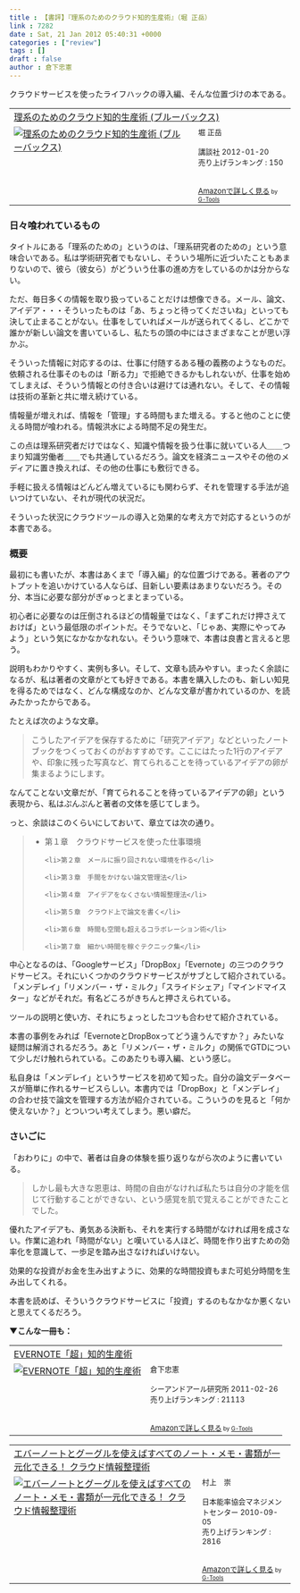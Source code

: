 ```yaml
---
title : 【書評】『理系のためのクラウド知的生産術』（堀 正岳）
link : 7282
date : Sat, 21 Jan 2012 05:40:31 +0000
categories : ["review"]
tags : []
draft : false
author : 倉下忠憲
---
```


クラウドサービスを使ったライフハックの導入編、そんな位置づけの本である。

<table  border="0" cellpadding="5"><tr><td colspan="2"><a href="http://www.amazon.co.jp/%E7%90%86%E7%B3%BB%E3%81%AE%E3%81%9F%E3%82%81%E3%81%AE%E3%82%AF%E3%83%A9%E3%82%A6%E3%83%89%E7%9F%A5%E7%9A%84%E7%94%9F%E7%94%A3%E8%A1%93-%E3%83%96%E3%83%AB%E3%83%BC%E3%83%90%E3%83%83%E3%82%AF%E3%82%B9-%E5%A0%80-%E6%AD%A3%E5%B2%B3/dp/4062577534%3FSubscriptionId%3D15SMZCTB9V8NGR2TW082%26tag%3Drashita1000-22%26linkCode%3Dxm2%26camp%3D2025%26creative%3D165953%26creativeASIN%3D4062577534" target="_blank">理系のためのクラウド知的生産術 (ブルーバックス)</a><img src="http://www.assoc-amazon.jp/e/ir?t=rashita1000-22&l=ur2&o=9" width="1" height="1" style="border: none;" alt="" /></td></tr><tr><td valign="top"><a href="http://www.amazon.co.jp/%E7%90%86%E7%B3%BB%E3%81%AE%E3%81%9F%E3%82%81%E3%81%AE%E3%82%AF%E3%83%A9%E3%82%A6%E3%83%89%E7%9F%A5%E7%9A%84%E7%94%9F%E7%94%A3%E8%A1%93-%E3%83%96%E3%83%AB%E3%83%BC%E3%83%90%E3%83%83%E3%82%AF%E3%82%B9-%E5%A0%80-%E6%AD%A3%E5%B2%B3/dp/4062577534%3FSubscriptionId%3D15SMZCTB9V8NGR2TW082%26tag%3Drashita1000-22%26linkCode%3Dxm2%26camp%3D2025%26creative%3D165953%26creativeASIN%3D4062577534" target="_blank"><img src="http://ecx.images-amazon.com/images/I/51ux85ic62L._SL160_.jpg" border="0" alt="理系のためのクラウド知的生産術 (ブルーバックス)" /></a></td><td valign="top"><font size="-1">堀 正岳 <br /><br />講談社  2012-01-20<br />売り上げランキング : 150<br /><br /><br /><a href="http://www.amazon.co.jp/%E7%90%86%E7%B3%BB%E3%81%AE%E3%81%9F%E3%82%81%E3%81%AE%E3%82%AF%E3%83%A9%E3%82%A6%E3%83%89%E7%9F%A5%E7%9A%84%E7%94%9F%E7%94%A3%E8%A1%93-%E3%83%96%E3%83%AB%E3%83%BC%E3%83%90%E3%83%83%E3%82%AF%E3%82%B9-%E5%A0%80-%E6%AD%A3%E5%B2%B3/dp/4062577534%3FSubscriptionId%3D15SMZCTB9V8NGR2TW082%26tag%3Drashita1000-22%26linkCode%3Dxm2%26camp%3D2025%26creative%3D165953%26creativeASIN%3D4062577534" target="_blank">Amazonで詳しく見る</a></font><font size="-2"> by <a href="http://www.goodpic.com/mt/aws/index.html" >G-Tools</a></font></td></tr></table>


<h3>日々喰われているもの</h3>
タイトルにある「理系のための」というのは、「理系研究者のための」という意味合いである。私は学術研究者でもないし、そういう場所に近づいたこともあまりないので、彼ら（彼女ら）がどういう仕事の進め方をしているのかは分からない。

ただ、毎日多くの情報を取り扱っていることだけは想像できる。メール、論文、アイデア・・・そういったものは「あ、ちょっと待ってくださいね」といっても決して止まることがない。仕事をしていればメールが送られてくるし、どこかで誰かが新しい論文を書いているし、私たちの頭の中にはさまざまなことが思い浮かぶ。

そういった情報に対応するのは、仕事に付随するある種の義務のようなものだ。依頼される仕事そのものは「断る力」で拒絶できるかもしれないが、仕事を始めてしまえば、そういう情報との付き合いは避けては通れない。そして、その情報は技術の革新と共に増え続けている。

情報量が増えれば、情報を「管理」する時間もまた増える。すると他のことに使える時間が喰われる。情報洪水による時間不足の発生だ。

この点は理系研究者だけではなく、知識や情報を扱う仕事に就いている人＿＿つまり知識労働者＿＿でも共通しているだろう。論文を経済ニュースやその他のメディアに置き換えれば、その他の仕事にも敷衍できる。

手軽に扱える情報はどんどん増えているにも関わらず、それを管理する手法が追いつけていない、それが現代の状況だ。

そういった状況にクラウドツールの導入と効果的な考え方で対応するというのが本書である。
<h3>概要</h3>
最初にも書いたが、本書はあくまで「導入編」的な位置づけである。著者のアウトプットを追いかけている人ならば、目新しい要素はあまりないだろう。その分、本当に必要な部分がぎゅっとまとまっている。

初心者に必要なのは圧倒されるほどの情報量ではなく、「まずこれだけ押さえておけば」という最低限のポイントだ。そうでないと、「じゃあ、実際にやってみよう」という気になかなかなれない。そういう意味で、本書は良書と言えると思う。

説明もわかりやすく、実例も多い。そして、文章も読みやすい。まったく余談になるが、私は著者の文章がとても好きである。本書を購入したのも、新しい知見を得るためではなく、どんな構成なのか、どんな文章が書かれているのか、を読みたかったからである。

たとえば次のような文章。

<blockquote>
こうしたアイデアを保存するために「研究アイデア」などといったノートブックをつくっておくのがおすすめです。ここにはたった1行のアイデアや、印象に残った写真など、育てられることを待っているアイデアの卵が集まるようにします。
</blockquote>

なんてことない文章だが、「育てられることを待っているアイデアの卵」という表現から、私はぷんぷんと著者の文体を感じてしまう。

っと、余談はこのくらいにしておいて、章立ては次の通り。



<blockquote><ul>
	<li>第１章　クラウドサービスを使った仕事環境</li>

	<li>第２章　メールに振り回されない環境を作る</li>

	<li>第３章　手間をかけない論文管理法</li>

	<li>第４章　アイデアをなくさない情報整理法</li>

	<li>第５章　クラウド上で論文を書く</li>

	<li>第６章　時間も空間も超えるコラボレーション術</li>

	<li>第７章　細かい時間を稼ぐテクニック集</li>
</ul>


</blockquote>


中心となるのは、「Googleサービス」「DropBox」「Evernote」の三つのクラウドサービス。それにいくつかのクラウドサービスがサブとして紹介されている。「メンデレイ」「リメンバー・ザ・ミルク」「スライドシェア」「マインドマイスター」などがそれだ。有名どころがきちんと押さえられている。

ツールの説明と使い方、それにちょっとしたコツも合わせて紹介されている。

本書の事例をみれば「EvernoteとDropBoxってどう違うんですか？」みたいな疑問は解消されるだろう。あと「リメンバー・ザ・ミルク」の関係でGTDについて少しだけ触れられている。このあたりも導入編、という感じ。

私自身は「メンデレイ」というサービスを初めて知った。自分の論文データベースが簡単に作れるサービスらしい。本書内では「DropBox」と「メンデレイ」の合わせ技で論文を管理する方法が紹介されている。こういうのを見ると「何か使えないか？」とついつい考えてしまう。悪い癖だ。

<h3>さいごに</h3>
「おわりに」の中で、著者は自身の体験を振り返りながら次のように書いている。

<blockquote>
しかし最も大きな恩恵は、時間の自由がなければ私たちは自分の才能を信じて行動することができない、という感覚を肌で覚えることができたことでした。
</blockquote>

優れたアイデアも、勇気ある決断も、それを実行する時間がなければ用を成さない。作業に追われ「時間がない」と嘆いている人ほど、時間を作り出すための効率化を意識して、一歩足を踏み出さなければいけない。

効果的な投資がお金を生み出すように、効果的な時間投資もまた可処分時間を生み出してくれる。

本書を読めば、そういうクラウドサービスに「投資」するのもなかなか悪くないと思えてくるだろう。

<strong>▼こんな一冊も：</strong>
<table  border="0" cellpadding="5"><tr><td colspan="2"><a href="http://www.amazon.co.jp/EVERNOTE%E3%80%8C%E8%B6%85%E3%80%8D%E7%9F%A5%E7%9A%84%E7%94%9F%E7%94%A3%E8%A1%93-%E5%80%89%E4%B8%8B%E5%BF%A0%E6%86%B2/dp/4863540817%3FSubscriptionId%3D15SMZCTB9V8NGR2TW082%26tag%3Drashita1000-22%26linkCode%3Dxm2%26camp%3D2025%26creative%3D165953%26creativeASIN%3D4863540817" target="_blank">EVERNOTE「超」知的生産術</a><img src="http://www.assoc-amazon.jp/e/ir?t=rashita1000-22&l=ur2&o=9" width="1" height="1" style="border: none;" alt="" /></td></tr><tr><td valign="top"><a href="http://www.amazon.co.jp/EVERNOTE%E3%80%8C%E8%B6%85%E3%80%8D%E7%9F%A5%E7%9A%84%E7%94%9F%E7%94%A3%E8%A1%93-%E5%80%89%E4%B8%8B%E5%BF%A0%E6%86%B2/dp/4863540817%3FSubscriptionId%3D15SMZCTB9V8NGR2TW082%26tag%3Drashita1000-22%26linkCode%3Dxm2%26camp%3D2025%26creative%3D165953%26creativeASIN%3D4863540817" target="_blank"><img src="http://ecx.images-amazon.com/images/I/51OnU0cd03L._SL160_.jpg" border="0" alt="EVERNOTE「超」知的生産術" /></a></td><td valign="top"><font size="-1">倉下忠憲 <br /><br />シーアンドアール研究所  2011-02-26<br />売り上げランキング : 21113<br /><br /><br /><a href="http://www.amazon.co.jp/EVERNOTE%E3%80%8C%E8%B6%85%E3%80%8D%E7%9F%A5%E7%9A%84%E7%94%9F%E7%94%A3%E8%A1%93-%E5%80%89%E4%B8%8B%E5%BF%A0%E6%86%B2/dp/4863540817%3FSubscriptionId%3D15SMZCTB9V8NGR2TW082%26tag%3Drashita1000-22%26linkCode%3Dxm2%26camp%3D2025%26creative%3D165953%26creativeASIN%3D4863540817" target="_blank">Amazonで詳しく見る</a></font><font size="-2"> by <a href="http://www.goodpic.com/mt/aws/index.html" >G-Tools</a></font></td></tr></table>

<table  border="0" cellpadding="5"><tr><td colspan="2"><a href="http://www.amazon.co.jp/%E3%82%A8%E3%83%90%E3%83%BC%E3%83%8E%E3%83%BC%E3%83%88%E3%81%A8%E3%82%B0%E3%83%BC%E3%82%B0%E3%83%AB%E3%82%92%E4%BD%BF%E3%81%88%E3%81%B0%E3%81%99%E3%81%B9%E3%81%A6%E3%81%AE%E3%83%8E%E3%83%BC%E3%83%88%E3%83%BB%E3%83%A1%E3%83%A2%E3%83%BB%E6%9B%B8%E9%A1%9E%E3%81%8C%E4%B8%80%E5%85%83%E5%8C%96%E3%81%A7%E3%81%8D%E3%82%8B%EF%BC%81-%E3%82%AF%E3%83%A9%E3%82%A6%E3%83%89%E6%83%85%E5%A0%B1%E6%95%B4%E7%90%86%E8%A1%93-%E6%9D%91%E4%B8%8A-%E5%B4%87/dp/4820717901%3FSubscriptionId%3D15SMZCTB9V8NGR2TW082%26tag%3Drashita1000-22%26linkCode%3Dxm2%26camp%3D2025%26creative%3D165953%26creativeASIN%3D4820717901" target="_blank">エバーノートとグーグルを使えばすべてのノート・メモ・書類が一元化できる！ クラウド情報整理術</a><img src="http://www.assoc-amazon.jp/e/ir?t=rashita1000-22&l=ur2&o=9" width="1" height="1" style="border: none;" alt="" /></td></tr><tr><td valign="top"><a href="http://www.amazon.co.jp/%E3%82%A8%E3%83%90%E3%83%BC%E3%83%8E%E3%83%BC%E3%83%88%E3%81%A8%E3%82%B0%E3%83%BC%E3%82%B0%E3%83%AB%E3%82%92%E4%BD%BF%E3%81%88%E3%81%B0%E3%81%99%E3%81%B9%E3%81%A6%E3%81%AE%E3%83%8E%E3%83%BC%E3%83%88%E3%83%BB%E3%83%A1%E3%83%A2%E3%83%BB%E6%9B%B8%E9%A1%9E%E3%81%8C%E4%B8%80%E5%85%83%E5%8C%96%E3%81%A7%E3%81%8D%E3%82%8B%EF%BC%81-%E3%82%AF%E3%83%A9%E3%82%A6%E3%83%89%E6%83%85%E5%A0%B1%E6%95%B4%E7%90%86%E8%A1%93-%E6%9D%91%E4%B8%8A-%E5%B4%87/dp/4820717901%3FSubscriptionId%3D15SMZCTB9V8NGR2TW082%26tag%3Drashita1000-22%26linkCode%3Dxm2%26camp%3D2025%26creative%3D165953%26creativeASIN%3D4820717901" target="_blank"><img src="http://ecx.images-amazon.com/images/I/41NbOnFHfPL._SL160_.jpg" border="0" alt="エバーノートとグーグルを使えばすべてのノート・メモ・書類が一元化できる！ クラウド情報整理術" /></a></td><td valign="top"><font size="-1">村上　崇 <br /><br />日本能率協会マネジメントセンター  2010-09-05<br />売り上げランキング : 2816<br /><br /><br /><a href="http://www.amazon.co.jp/%E3%82%A8%E3%83%90%E3%83%BC%E3%83%8E%E3%83%BC%E3%83%88%E3%81%A8%E3%82%B0%E3%83%BC%E3%82%B0%E3%83%AB%E3%82%92%E4%BD%BF%E3%81%88%E3%81%B0%E3%81%99%E3%81%B9%E3%81%A6%E3%81%AE%E3%83%8E%E3%83%BC%E3%83%88%E3%83%BB%E3%83%A1%E3%83%A2%E3%83%BB%E6%9B%B8%E9%A1%9E%E3%81%8C%E4%B8%80%E5%85%83%E5%8C%96%E3%81%A7%E3%81%8D%E3%82%8B%EF%BC%81-%E3%82%AF%E3%83%A9%E3%82%A6%E3%83%89%E6%83%85%E5%A0%B1%E6%95%B4%E7%90%86%E8%A1%93-%E6%9D%91%E4%B8%8A-%E5%B4%87/dp/4820717901%3FSubscriptionId%3D15SMZCTB9V8NGR2TW082%26tag%3Drashita1000-22%26linkCode%3Dxm2%26camp%3D2025%26creative%3D165953%26creativeASIN%3D4820717901" target="_blank">Amazonで詳しく見る</a></font><font size="-2"> by <a href="http://www.goodpic.com/mt/aws/index.html" >G-Tools</a></font></td></tr></table>
